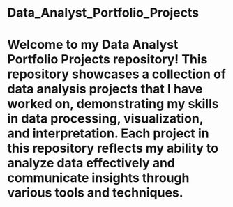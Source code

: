 # Data_Analyst_Portfolio_Projects
# Welcome to my Data Analyst Portfolio Projects repository! This repository showcases a collection of data analysis projects that I have worked on, demonstrating my skills in data processing, visualization, and interpretation. Each project in this repository reflects my ability to analyze data effectively and communicate insights through various tools and techniques.
